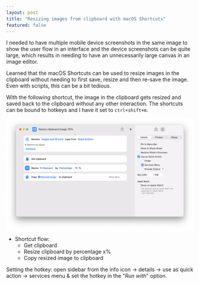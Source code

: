 ```yaml
---
layout: post
title: "Resizing images from clipboard with macOS Shortcuts"
featured: false
---
```


I needed to have multiple mobile device screenshots in the same image to show the user flow in an interface and the device screenshots can be quite large, which results in needing to have an unnecessarily large canvas in an image editor.

Learned that the macOS Shortcuts can be used to resize images in the clipboard without needing to first save, resize and then re-save the image. Even with scripts, this can be a bit tedious.

With the following shortcut, the image in the clipboard gets resized and saved back to the clipboard without any other interaction. The shortcuts can be bound to hotkeys and I have it set to `ctrl+shift+m`.

![Screenshot of macOS Shortcuts app](/images/posts/2025-06-18_macOS-shortcuts-image-resize.png)

- Shortcut flow:
    - Get clipboard
    - Resize clipboard by percentage x%
    - Copy resized image to clipboard

Setting the hotkey: open sidebar from the info icon -> details -> use as quick action -> services menu & set the hotkey in the "*Run with*" option.